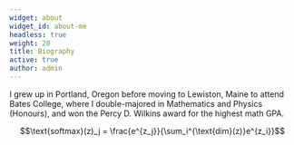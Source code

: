 ```yaml
---
widget: about
widget_id: about-me
headless: true
weight: 20
title: Biography
active: true
author: admin
---
```

I grew up in Portland, Oregon before moving to Lewiston, Maine to attend Bates College, where I double-majored in Mathematics and Physics (Honours), and won the Percy D. Wilkins award for the highest math GPA.

$$\text{softmax}(z)_j = \frac{e^{z_j}}{\sum_i^{\text{dim}(z)}e^{z_i}}$$ 